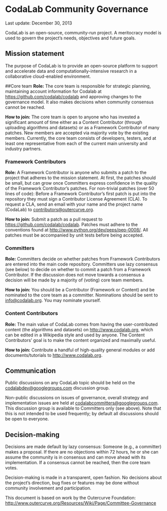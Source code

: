 # CodaLab Community Governance

Last update: December 30, 2013

CodaLab is an open-source, community-run project. A meritocracy model is used to govern the project’s needs, objectives and future goals.

## Mission statement
The purpose of CodaLab is to provide an open-source platform to support and accelerate data and computationally-intensive research in a collaborative cloud-enabled environment.

##Core team
**Role:** The core team is responsible for strategic planning, maintaining account information for Codalab at https://github.com/codalab/codalab and approving changes to the governance model. It also makes decisions when community consensus cannot be reached.

**How to join:** The core team is open to anyone who has invested a significant amount of time either as a Content Contributor (through uploading algorithms and datasets) or as a Framework Contributor of many patches. New members are accepted via majority vote by the existing members. Currently, the core team consists of developers, testers, and at least one representative from each of the current main university and industry partners.

### Framework Contributors
**Role:** A Framework Contributor is anyone who submits a patch to the project that adheres to the mission statement. At first, the patches should be small, but can grow once Committers express confidence in the quality of the Framework Contributor’s patches.
For non-trivial patches (over 50 lines of code): Before a Framework Contributor’s first patch is put into the repository they must sign a Contributor License Agreement (CLA). To request a CLA, send an email with your name and the project name (CodaLab) to contributors@outercurve.org.

**How to join:** Submit a patch as a pull request to https://github.com/codalab/codalab. Patches must adhere to the conventions found at http://www.python.org/dev/peps/pep-0008/. All patches must be accompanied by unit tests before being accepted.

### Committers
**Role:** Committers decide on whether patches from Framework Contributors are entered into the main code repository. Committers use lazy consensus (see below) to decide on whether to commit a patch from a Framework Contributor. If the discussion does not move towards a consensus a decision will be made by a majority of (voting) core team members.

**How to join:** You should be a Contributor (Framework or Content) and be nominated to the core team as a committer. Nominations should be sent to info@codalab.org. You may nominate yourself.

### Content Contributors 
**Role:** The main value of CodaLab comes from having the user-contributed content (the algorithms and datasets) on http://www.codalab.org, which can be edited in a Wikipedia style and used by anyone. The Content Contributors’ goal is to make the content organized and maximally useful.

**How to join:** Contribute a handful of high-quality general modules or add documents/tutorials to http://www.codalab.org.

## Communication
Public discussions on any CodaLab topic should be held on the codalabdev@googlegroups.com discussion group.

Non-public discussions on issues of governance, overall strategy and implementation issues are held at codalabcommitters@googlegroups.com. This discussion group is available to Committers only (see above). Note that this is not intended to be used frequently; by default all discussions should be open to everyone.

## Decision-making
Decisions are made default by lazy consensus: Someone (e.g., a committer) makes a proposal. If there are no objections within 72 hours, he or she can assume the community is in consensus and can move ahead with its implementation. If a consensus cannot be reached, then the core team votes.

Decision-making is made in a transparent, open fashion. No decisions about the project’s direction, bug fixes or features may be done without community involvement and participation.

This document is based on work by the Outercurve Foundation:
http://www.outercurve.org/Resources/Wiki/Page/Committee-Governance

